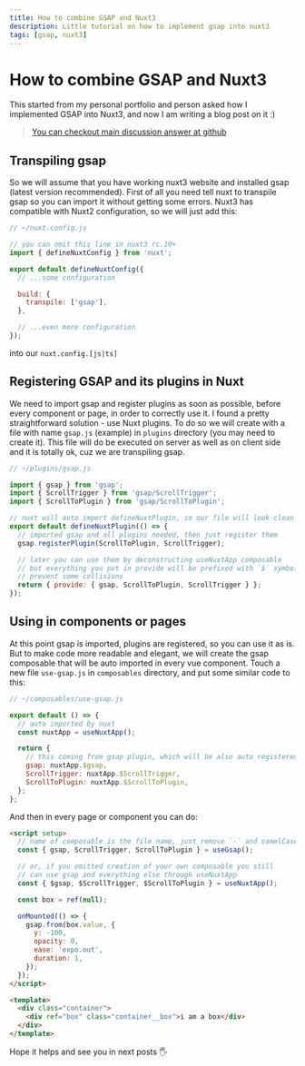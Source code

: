 ```yaml
---
title: How to combine GSAP and Nuxt3
description: Little tutorial on how to implement gsap into nuxt3
tags: [gsap, nuxt3]
---
```


# How to combine GSAP and Nuxt3

This started from my personal portfolio and person asked how I implemented GSAP into Nuxt3, and now I am writing a blog post on it :)

> [You can checkout main discussion answer at github](https://github.com/logotip4ik/portfolio/discussions/94)

## Transpiling gsap

So we will assume that you have working nuxt3 website and installed gsap (latest version recommended). First of all you need tell nuxt to transpile gsap so you can import it without getting some errors. Nuxt3 has compatible with Nuxt2 configuration, so we will just add this:

```javascript
// ~/nuxt.config.js

// you can omit this line in nuxt3 rc.10+
import { defineNuxtConfig } from 'nuxt';

export default defineNuxtConfig({
  // ...some configuration

  build: {
    transpile: ['gsap'],
  },

  // ...even more configuration
});
```

into our `nuxt.config.[js|ts]`

## Registering GSAP and its plugins in Nuxt

We need to import gsap and register plugins as soon as possible, before every component or page, in order to correctly use it. I found a pretty straightforward solution - use Nuxt plugins. To do so we will create with a file with name `gsap.js` (example) in `plugins` directory (you may need to create it). This file will do be executed on server as well as on client side and it is totally ok, cuz we are transpiling gsap.

```javascript
// ~/plugins/gsap.js

import { gsap } from 'gsap';
import { ScrollTrigger } from 'gsap/ScrollTrigger';
import { ScrollToPlugin } from 'gsap/ScrollToPlugin';

// nuxt will auto import defineNuxtPlugin, so our file will look clean
export default defineNuxtPlugin(() => {
  // imported gsap and all plugins needed, then just register them
  gsap.registerPlugin(ScrollToPlugin, ScrollTrigger);

  // later you can use them by deconstructing useNuxtApp composable
  // but everything you put in provide will be prefixed with `$` symbol to
  // prevent some collisions
  return { provide: { gsap, ScrollToPlugin, ScrollTrigger } };
});
```

## Using in components or pages

At this point gsap is imported, plugins are registered, so you can use it as is. But to make code more readable and elegant, we will create the gsap composable that will be auto imported in every vue component. Touch a new file `use-gsap.js` in `composables` directory, and put some similar code to this:

```javascript
// ~/composables/use-gsap.js

export default () => {
  // auto imported by nuxt
  const nuxtApp = useNuxtApp();

  return {
    // this coming from gsap plugin, which will be also auto registered
    gsap: nuxtApp.$gsap,
    ScrollTrigger: nuxtApp.$ScrollTrigger,
    ScrollToPlugin: nuxtApp.$ScrollToPlugin,
  };
};
```

And then in every page or component you can do:

```html
<script setup>
  // name of composable is the file name, just remove `-` and camelCase it
  const { gsap, ScrollTrigger, ScrollToPlugin } = useGsap();

  // or, if you omitted creation of your own composable you still
  // can use gsap and everything else through useNuxtApp
  const { $gsap, $ScrollTrigger, $ScrollToPlugin } = useNuxtApp();

  const box = ref(null);

  onMounted(() => {
    gsap.from(box.value, {
      y: -100,
      opacity: 0,
      ease: 'expo.out',
      duration: 1,
    });
  });
</script>

<template>
  <div class="container">
    <div ref="box" class="container__box">i am a box</div>
  </div>
</template>
```

Hope it helps and see you in next posts 🖐
